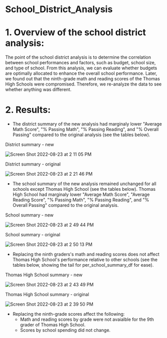 # School_District_Analysis

# 1. Overview of the school district analysis:

The point of the school district analysis is to determine the correlation between school performances and factors, such as budget, school size, and type of school. From this analysis, we can evaluate whether budgets are optimally allocated to enhance the overall school performance.   Later, we found out that the ninth-grade math and reading scores of the Thomas High Schools were compromised. Therefore, we re-analyze the data to see whether anything was different.

# 2. Results:

- The district summary of the new analysis had marginaly lower "Average Math Score", "% Passing Math", "% Passing Reading", and "% Overall Passing" compared to the original analysis (see the tables below).

District summary - new

![Screen Shot 2022-08-23 at 2 11 05 PM](https://user-images.githubusercontent.com/108419097/186232981-c0dfe438-b4fe-4df6-821a-90d166267678.png)

District summary - original

![Screen Shot 2022-08-23 at 2 21 46 PM](https://user-images.githubusercontent.com/108419097/186234822-82f1950f-2e59-4282-b253-799c9470a753.png)


- The school summary of the new analysis remained unchanged for all schools except Thomas High School (see the tables below).  Thomas High School had marginaly lower "Average Math Score", "Average Reading Score", "% Passing Math", "% Passing Reading", and "% Overall Passing" compared to the original analysis. 

School summary - new

![Screen Shot 2022-08-23 at 2 49 44 PM](https://user-images.githubusercontent.com/108419097/186239706-c5774741-1ea9-4c08-b71e-48b44de7a145.png)

School summary - original

![Screen Shot 2022-08-23 at 2 50 13 PM](https://user-images.githubusercontent.com/108419097/186239799-f2c9a75c-5ffe-492c-bc5b-3b93a7e63536.png)


- Replacing the ninth graders's math and reading scores does not affect Thomas High School's performance relative to other schools (see the tables below, showing the tail for per_school_summary_df for ease). 

Thomas High School summary - new

![Screen Shot 2022-08-23 at 2 43 49 PM](https://user-images.githubusercontent.com/108419097/186238631-dcc65bd4-147b-43d4-ae62-59771ea8938f.png)

Thomas High School summary - original

![Screen Shot 2022-08-23 at 2 39 50 PM](https://user-images.githubusercontent.com/108419097/186237981-a7d475c4-a971-47ca-9e56-c27f1cf82242.png)

- Replacing the ninth-grade scores affect the following:
  - Math and reading scores by grade were not avaialble for the 9th grader of Thomas High School.
  - Scores by school spending did not change.

